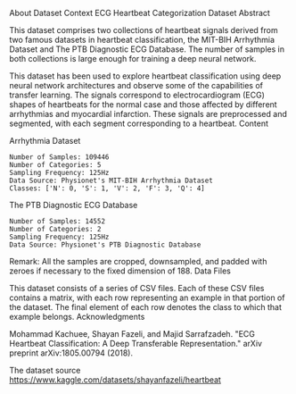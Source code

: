 About Dataset
Context
ECG Heartbeat Categorization Dataset
Abstract

This dataset comprises two collections of heartbeat signals derived from two famous datasets in heartbeat classification,
the MIT-BIH Arrhythmia Dataset and The PTB Diagnostic ECG Database. The number of samples in both collections is large enough for training a deep neural network.

This dataset has been used to explore heartbeat classification using deep neural network architectures and observe some of the capabilities of transfer learning.
The signals correspond to electrocardiogram (ECG) shapes of heartbeats for the normal case and those affected by different arrhythmias and myocardial infarction.
These signals are preprocessed and segmented, with each segment corresponding to a heartbeat.
Content

Arrhythmia Dataset

    Number of Samples: 109446
    Number of Categories: 5
    Sampling Frequency: 125Hz
    Data Source: Physionet's MIT-BIH Arrhythmia Dataset
    Classes: ['N': 0, 'S': 1, 'V': 2, 'F': 3, 'Q': 4]

The PTB Diagnostic ECG Database

    Number of Samples: 14552
    Number of Categories: 2
    Sampling Frequency: 125Hz
    Data Source: Physionet's PTB Diagnostic Database

Remark: All the samples are cropped, downsampled, and padded with zeroes if necessary to the fixed dimension of 188.
Data Files

This dataset consists of a series of CSV files. Each of these CSV files contains a matrix, with each row representing an example in that portion of the dataset. 
The final element of each row denotes the class to which that example belongs.
Acknowledgments

Mohammad Kachuee, Shayan Fazeli, and Majid Sarrafzadeh. "ECG Heartbeat Classification: A Deep Transferable Representation." arXiv preprint arXiv:1805.00794 (2018).

The dataset source https://www.kaggle.com/datasets/shayanfazeli/heartbeat
